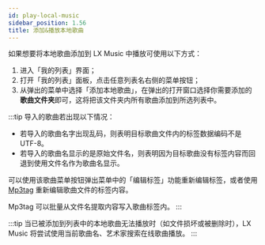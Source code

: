 ```yaml
---
id: play-local-music
sidebar_position: 1.56
title: 添加&播放本地歌曲
---
```


如果想要将本地歌曲添加到 LX Music 中播放可使用以下方式：

1. 进入「我的列表」界面；
2. 打开「我的列表」面板，点击任意列表名右侧的菜单按钮；
3. 从弹出的菜单中选择「添加本地歌曲」，在弹出的打开窗口选择你需要添加的**歌曲文件夹**即可，这将把该文件夹内所有歌曲添加到所选列表中。

:::tip
导入的歌曲若出现以下情况：

- 若导入的歌曲名字出现乱码，则表明目标歌曲文件内的标签数据编码不是 UTF-8。
- 若导入的歌曲名显示的是原始文件名，则表明因为目标歌曲没有标签内容而回退到使用文件名作为歌曲名显示。

可以使用该歌曲菜单按钮弹出菜单中的「编辑标签」功能重新编辑标签，或者使用 [Mp3tag](https://www.mp3tag.de/en/download.html) 重新编辑歌曲文件的标签内容。

Mp3tag 可以批量从文件名提取内容写入歌曲标签内。
:::

:::tip
当已被添加到列表中的本地歌曲无法播放时（如文件损坏或被删除时），LX Music 将尝试使用当前歌曲名、艺术家搜索在线歌曲播放。
:::
